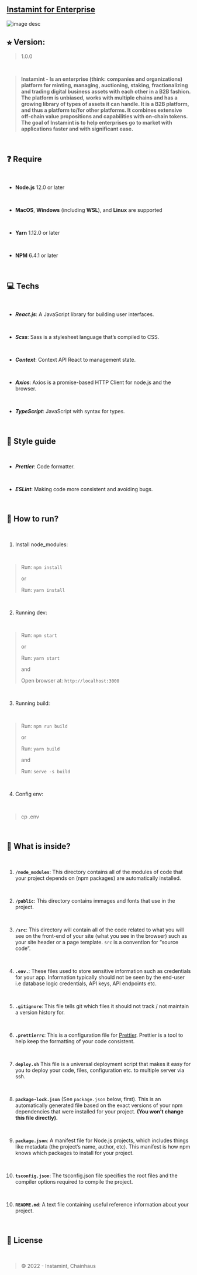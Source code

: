 ##  [Instamint for Enterprise](http://console.instamint.com)  

![image desc](./public//media//logos/logo-instamint.png)



## ⭐︎ Version: 
>1.0.0

​
>**Instamint  -  Is an enterprise (think: companies and organizations) platform for minting, managing, auctioning, staking, fractionalizing and trading digital business assets with each other in a B2B fashion. The platform is unbiased, works with multiple chains and has a growing library of types of assets it can handle. It is a B2B platform, and thus a platform to/for other platforms. It combines extensive off-chain value propositions and capabilities with on-chain tokens. The goal of Instamint is to help enterprises go to market with applications faster and with significant ease.**

​

## ❓ Require

​
-  **Node.js**  12.0  or  later

​

-  **MacOS**,  **Windows**  (including  **WSL**),  and  **Linux**  are  supported

​

-  **Yarn**  1.12.0 or later

​

- **NPM**  6.4.1 or later

​

##  💻 Techs

​

- **_React.js_**: A JavaScript library for building user interfaces.

​

- **_Scss_**: Sass is a stylesheet language that’s compiled to CSS.

​

- **_Context_**: Context API React to management state.

​

- **_Axios_**: Axios is a promise-based HTTP Client for node.js and the browser.

​

- **_TypeScript_**: JavaScript with syntax for types.

​


##  🎨  Style  guide

​

- **_Prettier_**: Code formatter.

​

- **_ESLint_**: Making code more consistent and avoiding bugs.

​
##  🚀  How  to  run?

​

1.  Install  node_modules:

​
> Run: `npm install`
> 
> or
>
> Run: `yarn install`
>

​

2.  Running  dev:

​
> Run: `npm start`
> 
> or
>
> Run: `yarn start`
>
> and
> 
> Open browser at: `http://localhost:3000`

​

3.  Running  build:

​
> Run: `npm run build`
> 
> or
>
> Run: `yarn build`
>
> and
>
> Run: `serve -s build`

​

4.  Config  env:

​
> cp .env

​

##  🧐 What  is  inside?

​

1.  **`/node_modules`**:  This  directory  contains  all  of  the  modules  of  code  that  your  project  depends  on  (npm  packages)  are  automatically  installed.

​

2.  **`/public`**:  This  directory  contains  immages  and  fonts  that  use  in  the  project.

​

3.  **`/src`**:  This  directory  will  contain  all  of  the  code  related  to  what  you  will  see  on  the  front-end  of  your  site  (what  you  see  in  the  browser)  such  as  your  site  header  or  a  page  template.  `src`  is  a  convention  for  “source  code”.

​

4.  **`.env.`**:  These  files  used  to  store  sensitive  information  such  as  credentials  for  your  app.  Information  typically  should  not  be  seen  by  the  end-user  i.e  database  logic  credentials,  API  keys,  API  endpoints  etc.

​

5.  **`.gitignore`**:  This  file  tells  git  which  files  it  should  not  track  /  not  maintain  a  version  history  for.

​

6.  **`.prettierrc`**:  This  is  a  configuration  file  for  [Prettier](https://prettier.io/).  Prettier  is  a  tool  to  help  keep  the  formatting  of  your  code  consistent.

​

7.  **`deploy.sh`**  This  file  is  a  universal  deployment  script  that  makes  it  easy  for  you  to  deploy  your  code,  files,  configuration  etc.  to  multiple  server  via  ssh.

​

8.  **`package-lock.json`**  (See  `package.json`  below,  first).  This  is  an  automatically  generated  file  based  on  the  exact  versions  of  your  npm  dependencies  that  were  installed  for  your  project.  **(You  won’t  change  this  file  directly).**

​

9.  **`package.json`**:  A  manifest  file  for  Node.js  projects,  which  includes  things  like  metadata  (the  project’s  name,  author,  etc).  This  manifest  is  how  npm  knows  which  packages  to  install  for  your  project.

​

10.  **`tsconfig.json`**: The tsconfig.json file specifies the root files and the compiler options required to compile the project.

​

10.  **`README.md`**:  A  text  file  containing  useful  reference  information  about  your  project.

​

## 📃 License

​

>© 2022 - Instamint, Chainhaus